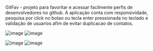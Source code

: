 GitFav - projeto para favoritar e acessar facilmente perfis de desenvolvedores no github. A aplicação conta com responsividade, pesquisa por click no botao ou tecla enter pressionada no teclado e validação de usuarios afim de evitar duplicacao de contatos.

![image](https://github.com/user-attachments/assets/08133361-bf1f-4935-9362-9e9f9a0a450c)
![image](https://github.com/user-attachments/assets/69b45e91-7a15-4be2-b58d-c262bae369af)

![image](https://github.com/user-attachments/assets/dd263a91-36f1-4558-b0a2-1ebe1adb8bb0)
![image](https://github.com/user-attachments/assets/9ab20047-8882-40bd-bed3-1546faa167e9)

